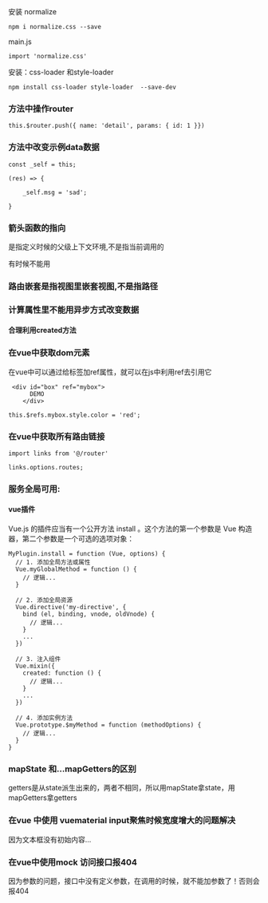 安装 normalize

	npm i normalize.css --save 

main.js

	import 'normalize.css'  

安装：css-loader   和style-loader

	npm install css-loader style-loader  --save-dev


### 方法中操作router

	this.$router.push({ name: 'detail', params: { id: 1 }})

### 方法中改变示例data数据

	const _self = this;

	(res) => {
	
		_self.msg = 'sad';

	}

### 箭头函数的指向

是指定义时候的父级上下文环境,不是指当前调用的

有时候不能用

### 路由嵌套是指视图里嵌套视图,不是指路径

### 计算属性里不能用异步方式改变数据

#### 合理利用created方法

### 在vue中获取dom元素

在vue中可以通过给标签加ref属性，就可以在js中利用ref去引用它

	 <div id="box" ref="mybox">  
	      DEMO  
	    </div>  

	this.$refs.mybox.style.color = 'red';  

### 在vue中获取所有路由链接

	import links from '@/router'

	links.options.routes;

### 服务全局可用:

#### vue插件

Vue.js 的插件应当有一个公开方法 install 。这个方法的第一个参数是 Vue 构造器，第二个参数是一个可选的选项对象：

	MyPlugin.install = function (Vue, options) {
	  // 1. 添加全局方法或属性
	  Vue.myGlobalMethod = function () {
	    // 逻辑...
	  }
	
	  // 2. 添加全局资源
	  Vue.directive('my-directive', {
	    bind (el, binding, vnode, oldVnode) {
	      // 逻辑...
	    }
	    ...
	  })
	
	  // 3. 注入组件
	  Vue.mixin({
	    created: function () {
	      // 逻辑...
	    }
	    ...
	  })
	
	  // 4. 添加实例方法
	  Vue.prototype.$myMethod = function (methodOptions) {
	    // 逻辑...
	  }
	}
	
### mapState 和...mapGetters的区别

 getters是从state派生出来的，两者不相同，所以用mapState拿state，用mapGetters拿getters
 
### 在vue 中使用 vuematerial input聚焦时候宽度增大的问题解决

因为文本框没有初始内容...

### 在vue中使用mock 访问接口报404

因为参数的问题，接口中没有定义参数，在调用的时候，就不能加参数了！否则会报404